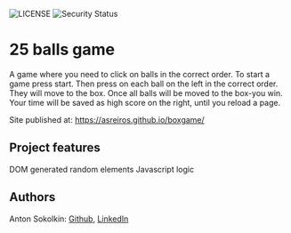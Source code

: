 ![LICENSE](https://img.shields.io/badge/license-MIT-blue.svg?style=flat-square)
![Security Status](https://img.shields.io/security-headers?label=Security&url=https%3A%2F%2Fgithub.com&style=flat-square)

# 25 balls game

A game where you need to click on balls in the correct order. To start a game press start. Then press on each ball on the left in the correct order. They will move to the box. Once all balls will be moved to the box-you win. Your time will be saved as  high score on the right, until you reload a page.  

Site published at: https://asreiros.github.io/boxgame/


## Project features

DOM generated random elements
Javascript logic

## Authors

Anton Sokolkin: [Github](https://github.com/ASreiros), [LinkedIn](https://www.linkedin.com/in/anton-sokolkin-109746111)
